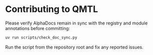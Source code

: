 # Contributing to QMTL

Please verify AlphaDocs remain in sync with the registry and module annotations before committing:

```bash
uv run scripts/check_doc_sync.py
```

Run the script from the repository root and fix any reported issues.
